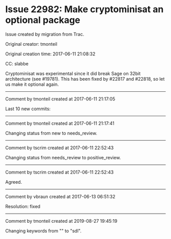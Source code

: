 # Issue 22982: Make cryptominisat an optional package

Issue created by migration from Trac.

Original creator: tmonteil

Original creation time: 2017-06-11 21:08:32

CC:  slabbe

Cryptominisat was experimental since it did break Sage on 32bit architecture (see #19781). This has been fixed by #22817 and #22818, so let us make it optional again.



---

Comment by tmonteil created at 2017-06-11 21:17:05

Last 10 new commits:


---

Comment by tmonteil created at 2017-06-11 21:17:41

Changing status from new to needs_review.


---

Comment by tscrim created at 2017-06-11 22:52:43

Changing status from needs_review to positive_review.


---

Comment by tscrim created at 2017-06-11 22:52:43

Agreed.


---

Comment by vbraun created at 2017-06-13 06:51:32

Resolution: fixed


---

Comment by tmonteil created at 2019-08-27 19:45:19

Changing keywords from "" to "sdl".
